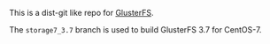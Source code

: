This is a dist-git like repo for [GlusterFS](https://github.com/gluster/glusterfs).

The `storage7_3.7` branch is used to build GlusterFS 3.7 for CentOS-7.
